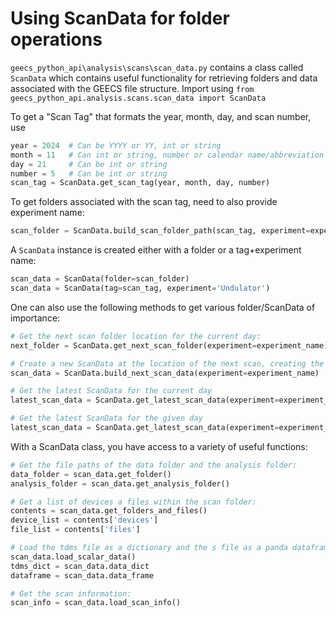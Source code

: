 # Using ScanData for folder operations

`geecs_python_api\analysis\scans\scan_data.py` contains a class called `ScanData` which contains useful functionality for
retrieving folders and data associated with the GEECS file structure.  Import using `from geecs_python_api.analysis.scans.scan_data import ScanData`

To get a "Scan Tag" that formats the year, month, day, and scan number, use
```python
year = 2024  # Can be YYYY or YY, int or string
month = 11   # Can int or string, number or calendar name/abbreviation
day = 21     # Can be int or string
number = 5   # Can be int or string
scan_tag = ScanData.get_scan_tag(year, month, day, number)
```

To get folders associated with the scan tag, need to also provide experiment name:
```python
scan_folder = ScanData.build_scan_folder_path(scan_tag, experiment=experiment_name)
```

A `ScanData` instance is created either with a folder or a tag+experiment name:
```python
scan_data = ScanData(folder=scan_folder)
scan_data = ScanData(tag=scan_tag, experiment='Undulator')
```

One can also use the following methods to get various folder/ScanData of importance:
```python
# Get the next scan folder location for the current day:    
next_folder = ScanData.get_next_scan_folder(experiment=experiment_name)

# Create a new ScanData at the location of the next scan, creating the folder in the process
scan_data = ScanData.build_next_scan_data(experiment=experiment_name)

# Get the latest ScanData for the current day
latest_scan_data = ScanData.get_latest_scan_data(experiment=experiment_name)

# Get the latest ScanData for the given day
latest_scan_data = ScanData.get_latest_scan_data(experiment=experiment_name, year=2024, month=11, day=21)
```

With a ScanData class, you have access to a variety of useful functions:
```python
# Get the file paths of the data folder and the analysis folder:
data_folder = scan_data.get_folder()
analysis_folder = scan_data.get_analysis_folder()

# Get a list of devices a files within the scan folder:
contents = scan_data.get_folders_and_files()
device_list = contents['devices']
file_list = contents['files']

# Load the tdms file as a dictionary and the s file as a panda dataframe:
scan_data.load_scalar_data()
tdms_dict = scan_data.data_dict
dataframe = scan_data.data_frame

# Get the scan information:
scan_info = scan_data.load_scan_info()
```